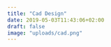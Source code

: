 ```yaml
---
title: "Cad Design"
date: 2019-05-03T11:43:06+02:00
draft: false
image: "uploads/cad.png"
---
```



